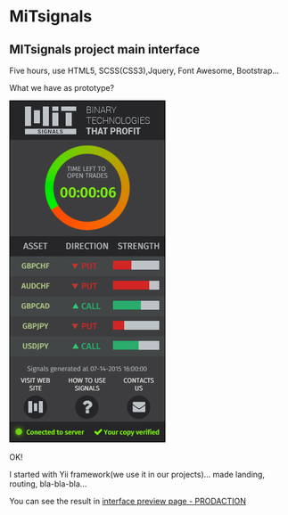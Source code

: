 # MiTsignals
## MITsignals project main interface
 Five hours, use HTML5, SCSS(CSS3),Jquery, Font Awesome, Bootstrap...
 
 What we have as prototype?
 
 ![MITsignals interface prototype](interface.png)
 
 OK!
 
 I started with Yii framework(we use it in our projects)... made landing, routing, bla-bla-bla...
 
 You can see the result in [interface preview page - PRODACTION ](http://mitsignals.com/)  
 


